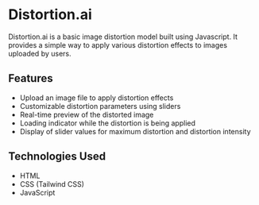 # Distortion.ai
Distortion.ai is a basic image distortion model built using Javascript. It provides a simple way to apply various distortion effects to images uploaded by users.

## Features
- Upload an image file to apply distortion effects
- Customizable distortion parameters using sliders
- Real-time preview of the distorted image
- Loading indicator while the distortion is being applied
- Display of slider values for maximum distortion and distortion intensity

## Technologies Used
- HTML
- CSS (Tailwind CSS)
- JavaScript

